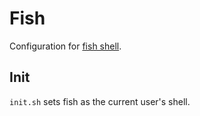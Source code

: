 # Fish

Configuration for [fish shell](https://fishshell.com/).

## Init
`init.sh` sets fish as the current user's shell.
